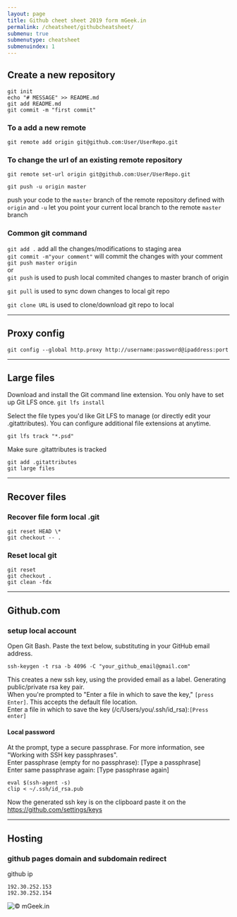 ```yaml
---
layout: page
title: Github cheet sheet 2019 form mGeek.in
permalink: /cheatsheet/githubcheatsheet/
submenu: true
submenutype: cheatsheet
submenuindex: 1
---
```


## Create a new repository
```
git init
echo "# MESSAGE" >> README.md
git add README.md
git commit -m "first commit"
```

### To a add a new remote
```
git remote add origin git@github.com:User/UserRepo.git
```
### To change the url of an existing remote repository
```
git remote set-url origin git@github.com:User/UserRepo.git
```
```
git push -u origin master
```  

push your code to the `master` branch of the remote repository defined with `origin` and `-u` let you point your current local branch to the remote `master` branch


### Common git command

`
git add .
`
add all the changes/modifications to staging area  
`git commit -m"your comment"` will commit the changes with your comment  
`git push master origin`  
or    
`git push` is used to push local commited changes to master branch of origin 

`git pull` is used to sync down changes to local git repo

`git clone URL` is used to clone/download git repo to local  







---
## Proxy config
```
git config --global http.proxy http://username:password@ipaddress:port
```

---
## Large files 
Download and install the Git command line extension. You only have to set up Git LFS once.
`git lfs install
`

Select the file types you'd like Git LFS to manage (or directly edit your .gitattributes). You can configure additional file extensions at anytime.
```
git lfs track "*.psd"
```

Make sure .gitattributes is tracked
```
git add .gitattributes
git large files
```
---
## Recover files

### Recover file form local .git
```
git reset HEAD \*
git checkout -- .
```

### Reset local git  

```
git reset
git checkout .
git clean -fdx
```

---
## Github.com
### setup local account

Open Git Bash.
Paste the text below, substituting in your GitHub email address.

`ssh-keygen -t rsa -b 4096 -C "your_github_email@gmail.com"`

This creates a new ssh key, using the provided email as a label.
Generating public/private rsa key pair.  
When you're prompted to "Enter a file in which to save the key," `[press Enter]`. This accepts the default file location.  
Enter a file in which to save the key (/c/Users/you/.ssh/id_rsa):`[Press enter]`

#### Local password
At the prompt, type a secure passphrase. For more information, see "Working with SSH key passphrases".  
Enter passphrase (empty for no passphrase): [Type a passphrase]  
Enter same passphrase again: [Type passphrase again]


`eval $(ssh-agent -s)`  
`clip < ~/.ssh/id_rsa.pub`

Now the generated ssh key is on the clipboard paste it on the https://github.com/settings/keys





---
## Hosting
### github pages domain and subdomain redirect
github ip
```
192.30.252.153
192.30.252.154
```

![&copy; mGeek.in](http://mGeek.in)